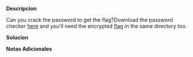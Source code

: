 **Descripcion**

Can you crack the password to get the flag?Download the password checker [here](https://artifacts.picoctf.net/c/17/level2.py) and you'll need the encrypted [flag](https://artifacts.picoctf.net/c/17/level2.flag.txt.enc) in the same directory too.

**Solucion**


**Notas Adicionales**